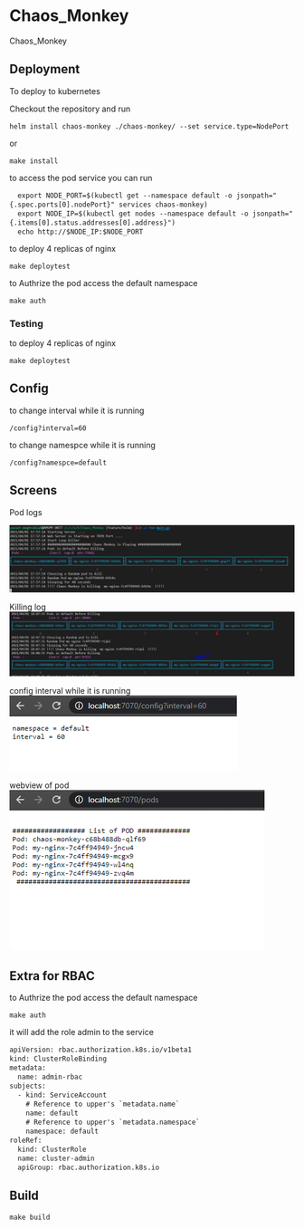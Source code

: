 # Chaos_Monkey
Chaos_Monkey


## Deployment

To deploy to kubernetes 


Checkout the repository and run 

```
helm install chaos-monkey ./chaos-monkey/ --set service.type=NodePort
```
or 

```
make install
```

to access the pod service you can run 

```
  export NODE_PORT=$(kubectl get --namespace default -o jsonpath="{.spec.ports[0].nodePort}" services chaos-monkey)
  export NODE_IP=$(kubectl get nodes --namespace default -o jsonpath="{.items[0].status.addresses[0].address}")
  echo http://$NODE_IP:$NODE_PORT
```

to deploy 4 replicas of nginx 

``` 
make deploytest
```

to Authrize the pod access the default namespace 
```
make auth
```


### Testing 
to deploy 4 replicas of nginx 

``` 
make deploytest
```

## Config 

to change interval while it is running 

```
/config?interval=60
```

to change namespce while it is running 

```
/config?namespce=default
```

## Screens 

Pod logs 

![Alt text](img/logs.PNG)

Killing log
![Alt text](img/killing.PNG)

config interval while it is running 
![Alt text](img/configinterval.PNG)

webview of pod 
![Alt text](img/podweb.PNG)



## Extra for RBAC

to Authrize the pod access the default namespace 
 
```
make auth 
```
it will add the role admin to the service 

```
apiVersion: rbac.authorization.k8s.io/v1beta1
kind: ClusterRoleBinding
metadata:
  name: admin-rbac
subjects:
  - kind: ServiceAccount
    # Reference to upper's `metadata.name`
    name: default
    # Reference to upper's `metadata.namespace`
    namespace: default
roleRef:
  kind: ClusterRole
  name: cluster-admin
  apiGroup: rbac.authorization.k8s.io
```


## Build 
```
make build
```